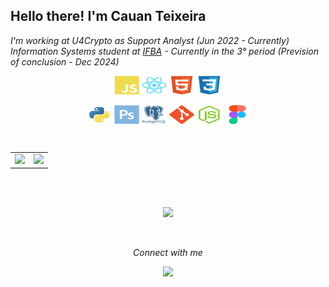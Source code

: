 <h2>Hello there! I'm Cauan Teixeira</h2> 
 
<p>
 <em> 
 <span> I'm working at U4Crypto as Support Analyst (Jun 2022 - Currently)</span>
 <br>
 <span>Information Systems student at <a href="https://portal.ifba.edu.br/conquista">IFBA</a> - Currently in the 3° period (Prevision of conclusion - Dec 2024)</span>

 
<br>
<div>
 <p align="center">
  
 <img align="center" alt="catiau-Js" height="30" width="40" src="https://raw.githubusercontent.com/devicons/devicon/master/icons/javascript/javascript-plain.svg">
 <img align="center" alt="catiau-React" height="30" width="40" src="https://raw.githubusercontent.com/devicons/devicon/master/icons/react/react-original.svg">
 <img align="center" alt="catiau-HTML" height="30" width="40" src="https://raw.githubusercontent.com/devicons/devicon/master/icons/html5/html5-original.svg">
 <img align="center" alt="catiau-CSS" height="30" width="40" src="https://raw.githubusercontent.com/devicons/devicon/master/icons/css3/css3-original.svg">
 <br>
 <br>
 <img align="center" alt="catiau-CSS" height="30" width="40" src="https://raw.githubusercontent.com/devicons/devicon//master/icons/python/python-original.svg">
 <img align="center" alt="catiau-CSS" height="30" width="40" src="https://raw.githubusercontent.com/devicons/devicon/master/icons/photoshop/photoshop-plain.svg">
 <img align="center" alt="catiau-CSS" height="30" width="40" src="https://raw.githubusercontent.com/devicons/devicon/master/icons/postgresql/postgresql-plain-wordmark.svg">
 <img align="center" alt="catiau-CSS" height="30" width="40" src="https://raw.githubusercontent.com/devicons/devicon/master/icons/git/git-original.svg">
 <img align="center" alt="catiau-CSS" height="30" width="40" src="https://raw.githubusercontent.com/devicons/devicon/master/icons/nodejs/nodejs-original.svg">
 <img align="center" alt="catiau-CSS" height="30" width="40" src="https://raw.githubusercontent.com/devicons/devicon/master/icons/figma/figma-original.svg">
 
 
 
 
  
 </p>
</div>
<br>

<center>
   <table align="center">
     <tr>	      
         <td>
          <a href="https://github.com/catiau"><img height="180rem" src="https://github-readme-stats.vercel.app/api?username=catiau&show_icons=true&theme=dark&include_all_commits=true&count_private=true&hide_border=true"/>
          </a>
          <td>
           <a href="https://github.com/catiau"><img height="180rem" src="https://github-readme-stats.vercel.app/api/top-langs/?username=catiau&layout=compact&show_icons=true&hide_border=true&langs_count=7&theme=dark"/>
           </a>
    </tr>
    </table>
<center>
 

<br>

<p align="center">
 <br>
   <img src="https://github-profile-trophy.vercel.app/?username=catiau&row=1&hide_border=true&column=6&theme=radical" />
 <br>
</p>

<br>
<p align="center">
Connect with me
</p>

<p align="center">
 <a href="https://www.linkedin.com/in/cauan-teixeira-2480a2210"/>
   <img src="https://img.shields.io/badge/LinkedIn-0077B5?style=for-the-badge&logo=linkedin&logoColor=white"/>
 </a>
</p>

 


